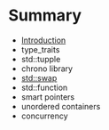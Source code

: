 # Summary

* [Introduction](README.md)
* type\_traits
* std::tupple
* chrono library
* [std::swap](stdswap.md)
* std::function
* smart pointers
* unordered containers 
* concurrency

